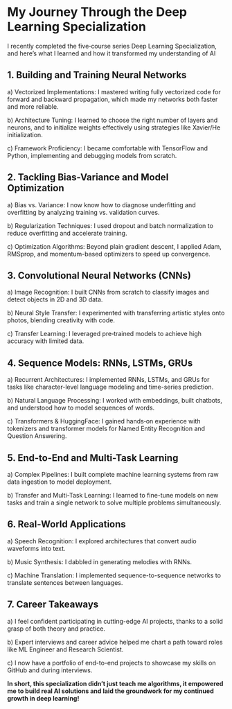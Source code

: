 # My Journey Through the Deep Learning Specialization

I recently completed the five‑course series Deep Learning Specialization, and here’s what I learned and how it transformed my understanding of AI

## 1. Building and Training Neural Networks

a) Vectorized Implementations: I mastered writing fully vectorized code for forward and backward propagation, which made my networks both faster and more reliable.

b) Architecture Tuning: I learned to choose the right number of layers and neurons, and to initialize weights effectively using strategies like Xavier/He initialization.

c) Framework Proficiency: I became comfortable with TensorFlow and Python, implementing and debugging models from scratch.


## 2. Tackling Bias-Variance and Model Optimization

a) Bias vs. Variance: I now know how to diagnose underfitting and overfitting by analyzing training vs. validation curves.

b) Regularization Techniques: I used dropout and batch normalization to reduce overfitting and accelerate training.

c) Optimization Algorithms: Beyond plain gradient descent, I applied Adam, RMSprop, and momentum-based optimizers to speed up convergence.

## 3. Convolutional Neural Networks (CNNs)

a) Image Recognition: I built CNNs from scratch to classify images and detect objects in 2D and 3D data.

b) Neural Style Transfer: I experimented with transferring artistic styles onto photos, blending creativity with code.

c) Transfer Learning: I leveraged pre‑trained models to achieve high accuracy with limited data.

## 4. Sequence Models: RNNs, LSTMs, GRUs

a) Recurrent Architectures: I implemented RNNs, LSTMs, and GRUs for tasks like character-level language modeling and time-series prediction.

b) Natural Language Processing: I worked with embeddings, built chatbots, and understood how to model sequences of words.

c) Transformers & HuggingFace: I gained hands‑on experience with tokenizers and transformer models for Named Entity Recognition and Question Answering.

## 5. End-to-End and Multi-Task Learning

a) Complex Pipelines: I built complete machine learning systems from raw data ingestion to model deployment.

b) Transfer and Multi-Task Learning: I learned to fine-tune models on new tasks and train a single network to solve multiple problems simultaneously.

## 6. Real‑World Applications

a) Speech Recognition: I explored architectures that convert audio waveforms into text.

b) Music Synthesis: I dabbled in generating melodies with RNNs.

c) Machine Translation: I implemented sequence-to-sequence networks to translate sentences between languages.

## 7. Career Takeaways

a) I feel confident participating in cutting-edge AI projects, thanks to a solid grasp of both theory and practice.

b) Expert interviews and career advice helped me chart a path toward roles like ML Engineer and Research Scientist.

c) I now have a portfolio of end-to-end projects to showcase my skills on GitHub and during interviews.

**In short, this specialization didn’t just teach me algorithms, it empowered me to build real AI solutions and laid the groundwork for my continued growth in deep learning!**

